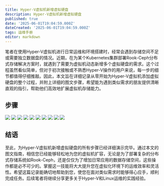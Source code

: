 ```yaml
---
title: Hyper-V虚拟机新增虚拟硬盘
description: Hyper-V虚拟机新增虚拟硬盘
published: true
date: '2025-06-01T19:04:59.000Z'
dateCreated: '2025-06-01T19:04:59.000Z'
tags: 运维手册
editor: markdown
---
```


笔者在使用Hyper-V虚拟机进行日常运维和环境搭建时，经常会遇到存储空间不足或需要独立数据盘的情况。近期，在为某个Kubernetes集群部署Rook-Ceph分布式存储解决方案时，就遇到了需要为虚拟机动态新增多个虚拟硬盘的需求。这个过程虽然看似简单，但对于初次接触或不熟悉Hyper-V操作的用户来说，每一步的细节都值得仔细推敲。因此，本文旨在详细记录从零开始为Hyper-V虚拟机添加虚拟硬盘的整个过程，并附上详细的图文步骤，希望能为遇到类似需求的朋友提供清晰直观的指引，帮助他们高效地扩展虚拟机存储能力。

<!-- more -->

## 步骤

![](https://lbs-images.oss-cn-shanghai.aliyuncs.com/202506011854382.png)
![](https://lbs-images.oss-cn-shanghai.aliyuncs.com/202506011854058.png)
![](https://lbs-images.oss-cn-shanghai.aliyuncs.com/202506011855966.png)
![](https://lbs-images.oss-cn-shanghai.aliyuncs.com/202506011855980.png)
![](https://lbs-images.oss-cn-shanghai.aliyuncs.com/202506011855096.png)
![](https://lbs-images.oss-cn-shanghai.aliyuncs.com/202506011856544.png)
![](https://lbs-images.oss-cn-shanghai.aliyuncs.com/202506011857978.png)
![](https://lbs-images.oss-cn-shanghai.aliyuncs.com/202506011857349.png)
![](https://lbs-images.oss-cn-shanghai.aliyuncs.com/202506011858403.png)
![](https://lbs-images.oss-cn-shanghai.aliyuncs.com/202506011903925.png)

## 结语

至此，为Hyper-V虚拟机新增虚拟硬盘的所有步骤已经详细演示完毕。通过本文的图文指南，相信您已经能够轻松地为您的虚拟机扩容，无论是为了部署复杂的分布式存储系统如Rook-Ceph，还是仅仅为了增加日常应用的数据存储空间，这些操作都是必不可少的。掌握这一技能将大大提升您在虚拟化环境下的运维效率和灵活性。希望这篇记录能确切地帮助到您，使您在面对类似需求时能够得心应手，顺利完成任务。后续笔者将继续分享更多关于Hyper-V和Linux运维的实践经验。